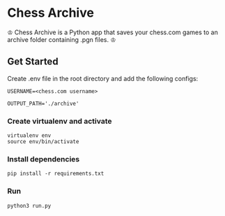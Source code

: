 # Chess Archive
♔ Chess Archive is a Python app that saves your chess.com games to an archive folder containing .pgn files. ♔

## Get Started
Create .env file in the root directory and add the following configs:

`USERNAME=<chess.com username>`

`OUTPUT_PATH='./archive'`

### Create virtualenv and activate
```
virtualenv env
source env/bin/activate
```

### Install dependencies
```
pip install -r requirements.txt
```

### Run
```
python3 run.py
```
